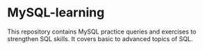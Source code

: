# MySQL-learning
This repository contains MySQL practice queries and exercises to strengthen SQL skills.   It covers basic to advanced topics of SQL.
